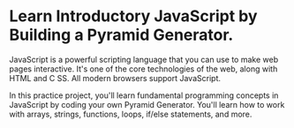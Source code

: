 # Learn Introductory JavaScript by Building a Pyramid Generator.

 JavaScript is a powerful scripting language that you can use to make web pages interactive. It's one of the core technologies of the web, along with HTML and C SS. All modern browsers support JavaScript.

In this practice project, you'll learn fundamental programming concepts in JavaScript by coding your own Pyramid Generator. You'll learn how to work with arrays,  strings, functions, loops, if/else statements, and more.
